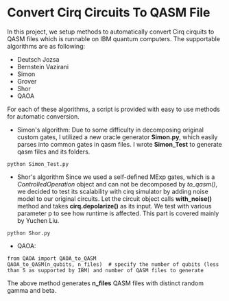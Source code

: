 # Convert Cirq Circuits To QASM File
In this project, we setup methods to automatically convert Cirq cirquits to QASM files which is runnable on IBM quantum computers. The supportable algorithms are as following:  
* Deutsch Jozsa  
* Bernstein Vazirani  
* Simon  
* Grover  
* Shor  
* QAOA  
  
For each of these algorithms, a script is provided with easy to use methods for automatic conversion.  


* Simon's algorithm:
Due to some difficulty in decomposing original custom gates, I utilized a new oracle generator **Simon.py**, which easily parses into common gates in qasm files.
I wrote **Simon_Test** to generate qasm files and its folders.
```angular2html
python Simon_Test.py
```
* Shor's algorithm
Since we used a self-defined MExp gates, which is a *ControlledOperation* object and can not be decomposed by *to_qasm()*, we decided to test its scalability with cirq simulator by adding noise model to our original circuits. Let the circuit object calls **with_noise()** method and takes **cirq.depolarize()** as its input. We test with various parameter p to see how runtime is affected. This part is covered mainly by Yuchen Liu.
```angular2html
python Shor.py
```
* QAOA:  
```
from QAOA import QAOA_to_QASM
QAOA_to_QASM(n_qubits, n_files)  # specify the number of qubits (less than 5 as supported by IBM) and number of QASM files to generate
```
The above method generates **n_files** QASM files with distinct random gamma and beta.